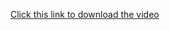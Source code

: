 [Click this link to download the video](https://raw.githubusercontent.com/Dachsbun/congressional-app-challenge-video/main/congressional_app_challenge2.mp4)
